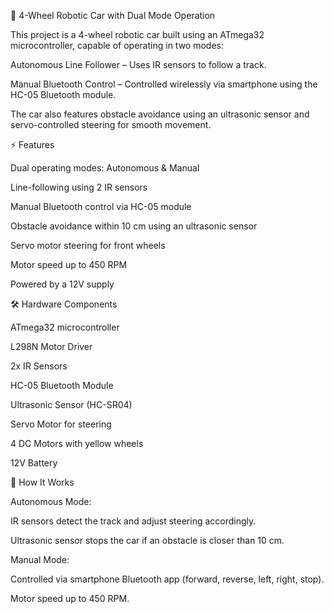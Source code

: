 🚗 4-Wheel Robotic Car with Dual Mode Operation

This project is a 4-wheel robotic car built using an ATmega32 microcontroller, capable of operating in two modes:

Autonomous Line Follower – Uses IR sensors to follow a track.

Manual Bluetooth Control – Controlled wirelessly via smartphone using the HC-05 Bluetooth module.

The car also features obstacle avoidance using an ultrasonic sensor and servo-controlled steering for smooth movement.


⚡ Features

Dual operating modes: Autonomous & Manual

Line-following using 2 IR sensors

Manual Bluetooth control via HC-05 module

Obstacle avoidance within 10 cm using an ultrasonic sensor

Servo motor steering for front wheels

Motor speed up to 450 RPM

Powered by a 12V supply


🛠️ Hardware Components

ATmega32 microcontroller

L298N Motor Driver

2x IR Sensors

HC-05 Bluetooth Module

Ultrasonic Sensor (HC-SR04)

Servo Motor for steering

4 DC Motors with yellow wheels

12V Battery



🔧 How It Works

Autonomous Mode:

IR sensors detect the track and adjust steering accordingly.

Ultrasonic sensor stops the car if an obstacle is closer than 10 cm.

Manual Mode:

Controlled via smartphone Bluetooth app (forward, reverse, left, right, stop).

Motor speed up to 450 RPM.
